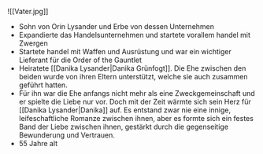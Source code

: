 ![[Vater.jpg]]
- Sohn von Orin Lysander und Erbe von dessen Unternehmen
- Expandierte das Handelsunternehmen und startete vorallem handel mit Zwergen
- Startete handel mit Waffen und Ausrüstung und war ein wichtiger Lieferant für die Order of the Gauntlet
- Heiratete [[Danika Lysander|Danika Grünfogt]]. Die Ehe zwischen den beiden wurde von ihren Eltern unterstützt, welche sie auch zusammen geführt hatten.
- Für ihn war die Ehe anfangs nicht mehr als eine Zweckgemeinschaft und er spielte die Liebe nur vor. Doch mit der Zeit wärmte sich sein Herz für [[Danika Lysander|Danika]] auf. Es entstand zwar nie eine innige, leifeschaftliche Romanze zwischen ihnen, aber es formte sich ein festes Band der Liebe zwischen ihnen, gestärkt durch die gegenseitige Bewunderung und Vertrauen.
- 55 Jahre alt